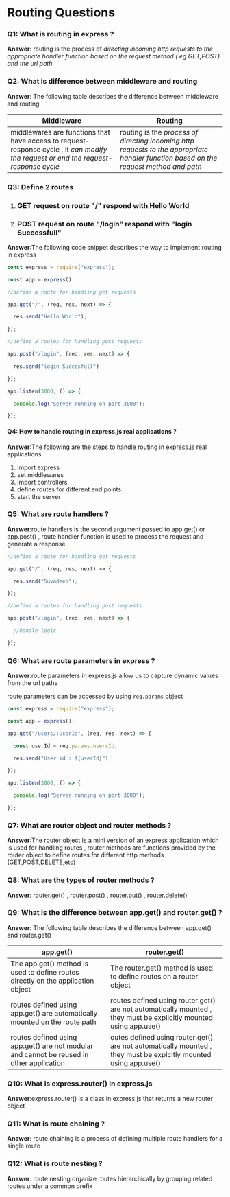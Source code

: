 # Routing Questions

### Q1: What is routing in express ?

**Answer**: routing is the process of *directing incoming http requests to the appropriate handler function based on the request method ( eg GET,POST) and the url path*  

### Q2: What is difference between middleware and routing 

**Answer**: The following table describes the difference between middleware and routing 

| Middleware                                                   | Routing                                                      |
| ------------------------------------------------------------ | ------------------------------------------------------------ |
| middlewares are functions that have access to request-response cycle , it *can modify the request or end the request-response cycle* | routing is the *process of directing  incoming http requests to the appropriate handler function based on the request method and path* |

### Q3: Define 2 routes 

1. ### GET request on  route "/"  respond with  Hello World 

2. ### POST request on  route "/login" respond with "login Successfull"

**Answer**:The following code snippet describes the way to implement routing in express

```javascript
const express = require("express");

const app = express();

//define a route for handling get requests

app.get("/", (req, res, next) => {

  res.send("Hello World");

});

//define a routes for handling post requests

app.post("/login", (req, res, next) => {

  res.send("login Succesfull")

});

app.listen(3000, () => {

  console.log("Server running on port 3000");

});
```

#### Q4: How to handle routing in express.js real applications ? 

**Answer**:The following are the steps to handle routing in express.js real applications

1. import express
2. set middlewares
3. import controllers
4. define routes for different end points
5. start the server

### Q5: What are route handlers ? 

**Answer**:route handlers is the second argument passed to app.get() or app.post() , route handler function is used to process the request and generate a response 

```javascript
//define a route for handling get requests

app.get("/", (req, res, next) => {

  res.send("Suvadeep");

});

//define a routes for handling post requests

app.post("/login", (req, res, next) => {

  //handle logic

});
```

### Q6: What are route parameters in express ? 

**Answer**:route parameters in express.js allow us to capture dynamic values from the url paths

route parameters can be accessed by using `req.params` object

```javascript
const express = require("express");

const app = express();

app.get("/users/:userId", (req, res, next) => {

  const userId = req.params.usersId;

  res.send("User id : ${userId}")

});

app.listen(3000, () => {

  console.log("Server running on port 3000");

});
```

### Q7: What are router object and router methods ? 

**Answer**:The router object is a mini version of an express application which is used for handling routes , router methods are functions provided by the router object to define routes for different http methods (GET,POST,DELETE,etc) 

### Q8: What are the types of router methods ? 

**Answer**: router.get() , router.post() , router.put() , router.delete()

### Q9: What is the difference between app.get() and router.get() ? 

**Answer**: The following table describes the difference between app.get() and router.get()

| app.get()                                                    | router.get()                                                 |
| ------------------------------------------------------------ | ------------------------------------------------------------ |
| The app.get() method is used to define routes directly on the application object | The router.get() method is used to define routes on a router object |
| routes defined using app.get() are automatically mounted on the route path | routes defined using router.get() are not automatically mounted , they must be explicitly mounted using app.use() |
| routes defined using app.get() are not modular and cannot be reused in other application | outes defined using router.get()  are not automatically mounted , they must be explcitly mounted using app.use() |

### Q10: What is express.router() in express.js 

**Answer**:express.router() is a class in express.js that returns a new router object 

### Q11: What is route chaining ? 

**Answer**: route chaining is a process of defining multiple route handlers for a single route 

### Q12: What is route nesting ? 

**Answer**: route nesting organize routes hierarchically by grouping related routes under a common prefix